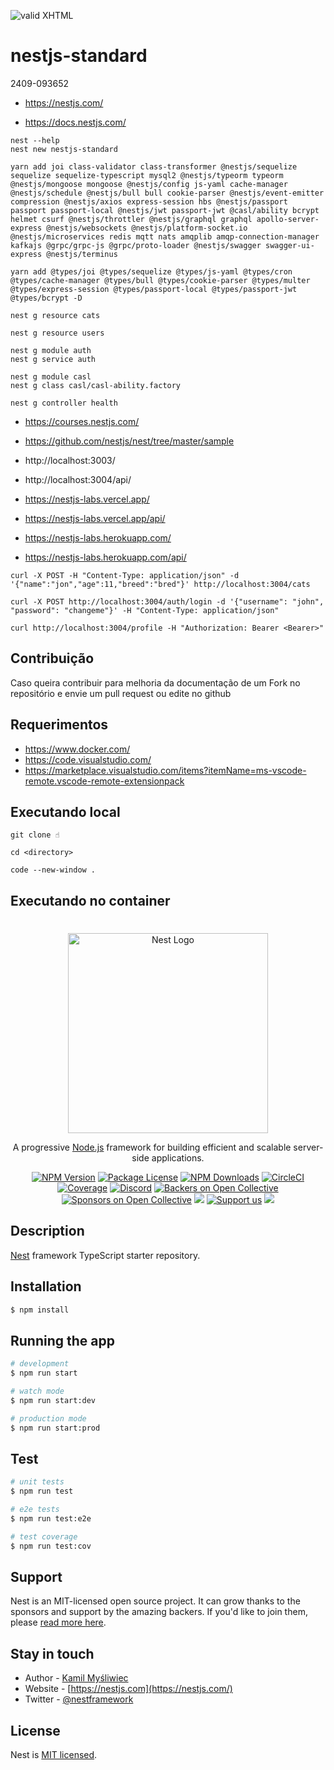 [checkmark]: https://raw.githubusercontent.com/mozgbrasil/mozgbrasil.github.io/master/assets/images/logos/logo_32_32.png 'MOZG'

![valid XHTML][checkmark]

# nestjs-standard

2409-093652

- https://nestjs.com/

- https://docs.nestjs.com/

```
nest --help
nest new nestjs-standard

yarn add joi class-validator class-transformer @nestjs/sequelize sequelize sequelize-typescript mysql2 @nestjs/typeorm typeorm @nestjs/mongoose mongoose @nestjs/config js-yaml cache-manager @nestjs/schedule @nestjs/bull bull cookie-parser @nestjs/event-emitter compression @nestjs/axios express-session hbs @nestjs/passport passport passport-local @nestjs/jwt passport-jwt @casl/ability bcrypt helmet csurf @nestjs/throttler @nestjs/graphql graphql apollo-server-express @nestjs/websockets @nestjs/platform-socket.io @nestjs/microservices redis mqtt nats amqplib amqp-connection-manager kafkajs @grpc/grpc-js @grpc/proto-loader @nestjs/swagger swagger-ui-express @nestjs/terminus

yarn add @types/joi @types/sequelize @types/js-yaml @types/cron @types/cache-manager @types/bull @types/cookie-parser @types/multer @types/express-session @types/passport-local @types/passport-jwt @types/bcrypt -D

nest g resource cats

nest g resource users

nest g module auth
nest g service auth

nest g module casl
nest g class casl/casl-ability.factory

nest g controller health

```

- https://courses.nestjs.com/
- https://github.com/nestjs/nest/tree/master/sample

- http://localhost:3003/
- http://localhost:3004/api/

- https://nestjs-labs.vercel.app/
- https://nestjs-labs.vercel.app/api/

- https://nestjs-labs.herokuapp.com/
- https://nestjs-labs.herokuapp.com/api/

```
curl -X POST -H "Content-Type: application/json" -d '{"name":"jon","age":11,"breed":"bred"}' http://localhost:3004/cats

curl -X POST http://localhost:3004/auth/login -d '{"username": "john", "password": "changeme"}' -H "Content-Type: application/json"

curl http://localhost:3004/profile -H "Authorization: Bearer <Bearer>"
```

## Contribuição

Caso queira contribuir para melhoria da documentação de um Fork no repositório e envie um pull request ou edite no github

## Requerimentos

- https://www.docker.com/
- https://code.visualstudio.com/
- https://marketplace.visualstudio.com/items?itemName=ms-vscode-remote.vscode-remote-extensionpack

## Executando local

```
git clone ☝️

cd <directory>

code --new-window .
```

## Executando no container

#

<p align="center">
  <a href="http://nestjs.com/" target="blank"><img src="https://nestjs.com/img/logo_text.svg" width="320" alt="Nest Logo" /></a>
</p>

[circleci-image]: https://img.shields.io/circleci/build/github/nestjs/nest/master?token=abc123def456
[circleci-url]: https://circleci.com/gh/nestjs/nest

  <p align="center">A progressive <a href="http://nodejs.org" target="_blank">Node.js</a> framework for building efficient and scalable server-side applications.</p>
    <p align="center">
<a href="https://www.npmjs.com/~nestjscore" target="_blank"><img src="https://img.shields.io/npm/v/@nestjs/core.svg" alt="NPM Version" /></a>
<a href="https://www.npmjs.com/~nestjscore" target="_blank"><img src="https://img.shields.io/npm/l/@nestjs/core.svg" alt="Package License" /></a>
<a href="https://www.npmjs.com/~nestjscore" target="_blank"><img src="https://img.shields.io/npm/dm/@nestjs/common.svg" alt="NPM Downloads" /></a>
<a href="https://circleci.com/gh/nestjs/nest" target="_blank"><img src="https://img.shields.io/circleci/build/github/nestjs/nest/master" alt="CircleCI" /></a>
<a href="https://coveralls.io/github/nestjs/nest?branch=master" target="_blank"><img src="https://coveralls.io/repos/github/nestjs/nest/badge.svg?branch=master#9" alt="Coverage" /></a>
<a href="https://discord.gg/G7Qnnhy" target="_blank"><img src="https://img.shields.io/badge/discord-online-brightgreen.svg" alt="Discord"/></a>
<a href="https://opencollective.com/nest#backer" target="_blank"><img src="https://opencollective.com/nest/backers/badge.svg" alt="Backers on Open Collective" /></a>
<a href="https://opencollective.com/nest#sponsor" target="_blank"><img src="https://opencollective.com/nest/sponsors/badge.svg" alt="Sponsors on Open Collective" /></a>
  <a href="https://paypal.me/kamilmysliwiec" target="_blank"><img src="https://img.shields.io/badge/Donate-PayPal-ff3f59.svg"/></a>
    <a href="https://opencollective.com/nest#sponsor"  target="_blank"><img src="https://img.shields.io/badge/Support%20us-Open%20Collective-41B883.svg" alt="Support us"></a>
  <a href="https://twitter.com/nestframework" target="_blank"><img src="https://img.shields.io/twitter/follow/nestframework.svg?style=social&label=Follow"></a>
</p>
  <!--[![Backers on Open Collective](https://opencollective.com/nest/backers/badge.svg)](https://opencollective.com/nest#backer)
  [![Sponsors on Open Collective](https://opencollective.com/nest/sponsors/badge.svg)](https://opencollective.com/nest#sponsor)-->

## Description

[Nest](https://github.com/nestjs/nest) framework TypeScript starter repository.

## Installation

```bash
$ npm install
```

## Running the app

```bash
# development
$ npm run start

# watch mode
$ npm run start:dev

# production mode
$ npm run start:prod
```

## Test

```bash
# unit tests
$ npm run test

# e2e tests
$ npm run test:e2e

# test coverage
$ npm run test:cov
```

## Support

Nest is an MIT-licensed open source project. It can grow thanks to the sponsors and support by the amazing backers. If you'd like to join them, please [read more here](https://docs.nestjs.com/support).

## Stay in touch

- Author - [Kamil Myśliwiec](https://kamilmysliwiec.com)
- Website - [https://nestjs.com](https://nestjs.com/)
- Twitter - [@nestframework](https://twitter.com/nestframework)

## License

Nest is [MIT licensed](LICENSE).
